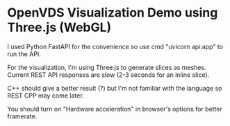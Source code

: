 # OpenVDS Visualization Demo using Three.js (WebGL)

I used Python FastAPI for the convenience so use cmd "uvicorn api:app" to run the API.

For the visualization, I'm using Three.js to generate slices as meshes.
Current REST API responses are slow (2-3 seconds for an inline slice).

C++ should give a better result (?) but I'm not familiar with the language so REST CPP may come later.

You should turn on "Hardware acceleration" in browser's options for better framerate.
